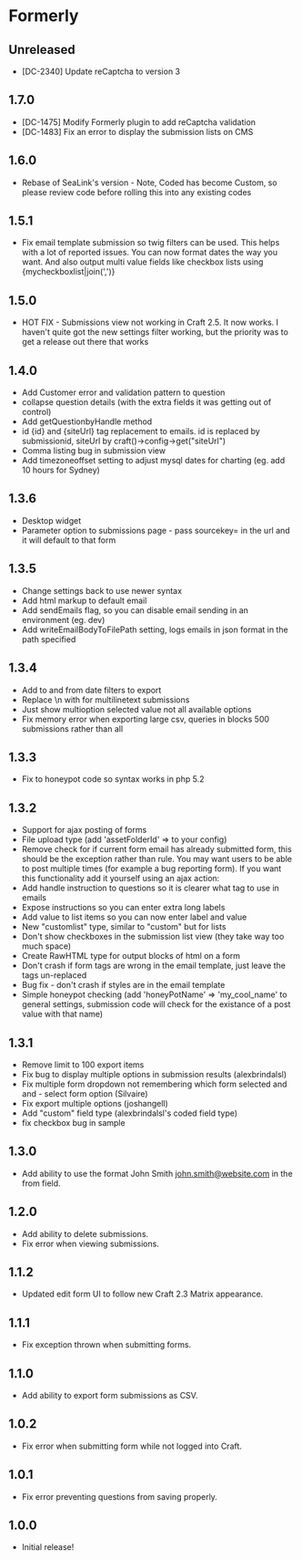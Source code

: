 # Formerly

## Unreleased

* [DC-2340] Update reCaptcha to version 3

## 1.7.0

* [DC-1475] Modify Formerly plugin to add reCaptcha validation
* [DC-1483] Fix an error to display the submission lists on CMS

## 1.6.0

* Rebase of SeaLink's version - Note, Coded has become Custom, so please review code before rolling this into any existing codes

## 1.5.1

* Fix email template submission so twig filters can be used. This helps with a lot of reported issues. You can now format dates the way you want. And also output multi value fields like checkbox lists using {mycheckboxlist|join(',')}

## 1.5.0

* HOT FIX - Submissions view not working in Craft 2.5. It now works. I haven't quite got the new settings filter working, but the priority was to get a release out there that works

## 1.4.0

* Add Customer error and validation pattern to question
* collapse question details (with the extra fields it was getting out of control)
* Add getQuestionbyHandle method
* id {id} and {siteUrl} tag replacement to emails. id is replaced by submissionid, siteUrl by craft()->config->get("siteUrl")
* Comma listing bug in submission view
* Add timezoneoffset setting to adjust mysql dates for charting (eg. add 10 hours for Sydney)

## 1.3.6

* Desktop widget
* Parameter option to submissions page - pass sourcekey= in the url and it will default to that form

## 1.3.5

* Change settings back to use newer syntax
* Add html markup to default email
* Add sendEmails flag, so you can disable email sending in an environment (eg. dev)     
* Add writeEmailBodyToFilePath setting, logs emails in json format in the path specified

## 1.3.4

* Add to and from date filters to export
* Replace \n with for multilinetext submissions
* Just show multioption selected value not all available options
* Fix memory error when exporting large csv, queries in blocks 500 submissions rather than all

## 1.3.3

* Fix to honeypot code so syntax works in php 5.2

## 1.3.2

* Support for ajax posting of forms
* File upload type (add 'assetFolderId' => to your config)
* Remove check for if current form email has already submitted form, this should be the exception rather than rule. You may want users to be able to post multiple times (for example a bug reporting form). If you want this functionality add it yourself using an ajax action:
* Add handle instruction to questions so it is clearer what tag to use in emails
* Expose instructions so you can enter extra long labels
* Add value to list items so you can now enter label and value
* New "customlist" type, similar to "custom" but for lists
* Don't show checkboxes in the submission list view (they take way too much space)
* Create RawHTML type for output blocks of html on a form
* Don't crash if form tags are wrong in the email template, just leave the tags un-replaced
* Bug fix - don't crash if styles are in the email template
* Simple honeypot checking (add 'honeyPotName' => 'my_cool_name' to general settings, submission code will check for the existance of a post value with that name)

## 1.3.1

* Remove limit to 100 export items
* Fix bug to display multiple options in submission results (alexbrindalsl)
* Fix multiple form dropdown not remembering which form selected and and - select form option (Silvaire)
* Fix export multiple options (joshangell)
* Add "custom" field type (alexbrindalsl's coded field type)
* fix checkbox bug in sample

## 1.3.0

* Add ability to use the format John Smith <john.smith@website.com> in the from field.

## 1.2.0

* Add ability to delete submissions.
* Fix error when viewing submissions.

## 1.1.2

* Updated edit form UI to follow new Craft 2.3 Matrix appearance.

## 1.1.1

* Fix exception thrown when submitting forms.

## 1.1.0

* Add ability to export form submissions as CSV.

## 1.0.2

* Fix error when submitting form while not logged into Craft.

## 1.0.1

* Fix error preventing questions from saving properly.

## 1.0.0

* Initial release!
